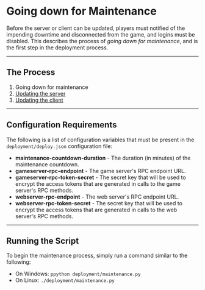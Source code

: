 Going down for Maintenance
==========================
Before the server or client can be updated, players must notified of the
impending downtime and disconnected from the game, and logins must be disabled.
This describes the process of *going down for maintenance*, and is the first
step in the deployment process.

- - -

## The Process ##
1. Going down for maintenance
2. [Updating the server](01-server.md)
3. [Updating the client](02-client.md)

- - -

## Configuration Requirements ##
The following is a list of configuration variables that must be present in the
```deployment/deploy.json``` configuration file:
* **maintenance-countdown-duration** - The duration (in minutes) of the
                                       maintenance countdown.
* **gameserver-rpc-endpoint** - The game server's RPC endpoint URL.
* **gameserver-rpc-token-secret** - The secret key that will be used to encrypt
                                    the access tokens that are generated in
                                    calls to the game server's RPC methods.
* **webserver-rpc-endpoint** - The web server's RPC endpoint URL.
* **webserver-rpc-token-secret** - The secret key that will be used to encrypt
                                   the access tokens that are generated in
                                   calls to the web server's RPC methods.

- - -

## Running the Script ##
To begin the maintenance process, simply run a command similar to the
following:
* On Windows: ```ppython deployment/maintenance.py```
* On Linux: ```./deployment/maintenance.py```
